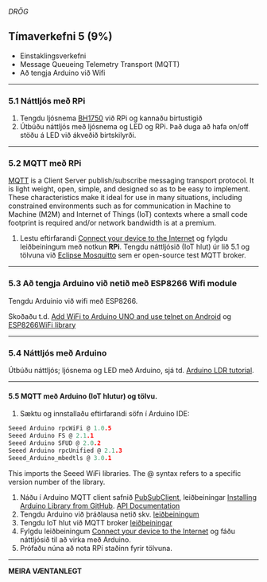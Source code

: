 _DRÖG_

## Tímaverkefni 5 (9%)

- Einstaklingsverkefni
- Message Queueing Telemetry Transport (MQTT) 
- Að tengja Arduino við Wifi

---

### 5.1 Náttljós með RPi

1. Tengdu ljósnema [BH1750](https://www.instructables.com/BH1750-Digital-Light-Sensor/) við RPi og kannaðu birtustigið
1. Útbúðu náttljós með ljósnema og LED og RPi. Það duga að hafa on/off stöðu á LED við ákveðið birtskilyrði.

<!-- sjá td [RPi LDR tutorial](https://pimylifeup.com/raspberry-pi-light-sensor/) -->
<!-- [Build a nightlight - Raspberry Pi](https://github.com/microsoft/IoT-For-Beginners/blob/main/1-getting-started/lessons/3-sensors-and-actuators/pi-sensor.md#build-a-nightlight---raspberry-pi)
 -->
 
---

### 5.2 MQTT með RPi

[MQTT](https://mqtt.org/) is a Client Server publish/subscribe messaging transport protocol. It is light weight, open, simple, and designed so as to be easy to implement. These characteristics make it ideal for use in many situations, including constrained environments such as for communication in Machine to Machine (M2M) and Internet of Things (IoT) contexts where a small code footprint is required and/or network bandwidth is at a premium. 

1. Lestu eftirfarandi [Connect your device to the Internet](https://github.com/microsoft/IoT-For-Beginners/blob/main/1-getting-started/lessons/4-connect-internet/README.md#connect-your-device-to-the-internet) og fylgdu leiðbeiningum með notkun **RPi**. Tengdu náttljósið (IoT hlut) úr lið 5.1 og tölvuna við [Eclipse Mosquitto](https://test.mosquitto.org/) sem er open-source test MQTT broker. 

<!-- Fylgdu [leiðbeiningum](https://github.com/microsoft/IoT-For-Beginners/blob/main/1-getting-started/lessons/4-connect-internet/single-board-computer-mqtt.md) -->

---

### 5.3 Að tengja Arduino við netið með ESP8266 Wifi module

Tengdu Arduinio við wifi með ESP8266.

Skoðaðu t.d. [Add WiFi to Arduino UNO and use telnet on Android](https://www.instructables.com/Add-WiFi-to-Arduino-UNO/) og [ESP8266WiFi library](https://arduino-esp8266.readthedocs.io/en/latest/esp8266wifi/readme.html#quick-start)

---

### 5.4 Náttljós með Arduino 
Útbúðu náttljós; ljósnema og LED með Arduino, sjá td. [Arduino LDR tutorial](https://create.arduino.cc/projecthub/tarantula3/using-an-ldr-sensor-with-arduino-807b1c).

---

#### 5.5 MQTT með Arduino (IoT hlutur) og tölvu.
<!--  [Install the WiFi and MQTT Arduino libraries](https://github.com/microsoft/IoT-For-Beginners/blob/main/1-getting-started/lessons/4-connect-internet/wio-terminal-mqtt.md#control-your-nightlight-over-the-internet---wio-terminal) --> 
1. Sæktu og innstallaðu eftirfarandi söfn í Arduino IDE:
  ```C
  Seeed Arduino rpcWiFi @ 1.0.5
  Seeed Arduino FS @ 2.1.1
  Seeed Arduino SFUD @ 2.0.2
  Seeed Arduino rpcUnified @ 2.1.3
  Seeed_Arduino_mbedtls @ 3.0.1
  ```
This imports the Seeed WiFi libraries. The @ <number> syntax refers to a specific version number of the library.   
1. Náðu í Arduino MQTT client safnið [PubSubClient](https://github.com/knolleary/pubsubclient), leiðbeiningar [Installing Arduino Library from GitHub](https://www.baldengineer.com/installing-arduino-library-from-github.html). [API Documentation](https://pubsubclient.knolleary.net/api)
1. Tengdu Arduino við þráðlausa netið skv. [leiðbeiningum](https://github.com/microsoft/IoT-For-Beginners/blob/main/1-getting-started/lessons/4-connect-internet/wio-terminal-mqtt.md#connect-to-wifi)
1. Tengdu IoT hlut við MQTT broker [leiðbeiningar](https://github.com/microsoft/IoT-For-Beginners/blob/main/1-getting-started/lessons/4-connect-internet/wio-terminal-mqtt.md#connect-to-mqtt)
1. Fylgdu leiðbeiningum [Connect your device to the Internet](https://github.com/microsoft/IoT-For-Beginners/blob/main/1-getting-started/lessons/4-connect-internet/README.md#connect-your-device-to-the-internet) og fáðu náttljósið til að virka með Arduino.
1. Prófaðu núna að nota RPí staðinn fyrir tölvuna.
 
---
 
**MEIRA VÆNTANLEGT**
